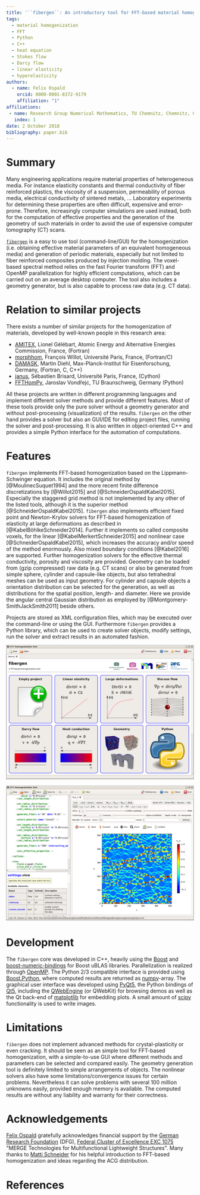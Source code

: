 ```yaml
---
title: '``fibergen``: An introductory tool for FFT-based material homogenization'
tags:
  - material homogenization
  - FFT
  - Python
  - C++
  - heat equation
  - Stokes flow
  - Darcy flow
  - linear elasticity
  - hyperelasticity
authors:
  - name: Felix Ospald
    orcid: 0000-0001-8372-9179
    affiliation: "1"
affiliations:
 - name: Research Group Numerical Mathematics, TU Chemnitz, Chemnitz, Germany
   index: 1
date: 2 October 2018
bibliography: paper.bib
---
```


# Summary

Many engineering applications require material properties of heterogeneous media. For instance elasticity constants and thermal conductivity of fiber reinforced plastics, the viscosity of a suspension, permeability of porous media, electrical conductivity of sintered metals, ...
Laboratory experiments for determining these properties are often difficult, expensive and error-prone.
Therefore, increasingly computer simulations are used instead, both for the computation of effective properties and the generation of the geometry of such materials in order to avoid the use of expensive computer tomography (CT) scans.

[``fibergen``](http://fospald.github.io/fibergen/) is a easy to use tool (command-line/GUI) for the homogenization (i.e. obtaining effective material parameters of an equivalent homogeneous media) and generation of periodic materials, especially but not limited to fiber reinforced composites produced by injection molding.
The voxel-based spectral method relies on the fast Fourier transform (FFT) and OpenMP parallelization for highly efficient computations, which can be carried out on an average desktop computer. The tool also includes a geometry generator, but is also capable to process raw data (e.g. CT data).

# Relation to similar projects

There exists a number of similar projects for the homogenization of materials, developed by well-known people in this research area:

* [AMITEX](http://www.maisondelasimulation.fr/projects/amitex/html), Lionel Gélébart, 
Atomic Energy and Alternative Energies Commission, France, (Fortran)
* [morphhom](http://cmm.ensmp.fr/morphhom), François Willot, Université Paris, France, (Fortran/C)
* [DAMASK](http://damask.mpie.de/Documentation/SpectralSolver), Martin Diehl, Max-Planck-Institut für Eisenforschung, Germany, (Fortran, C, C++)
* [janus](http://github.com/sbrisard/janus), Sébastien Brisard, Université Paris, France, (Cython)
* [FFTHomPy](http://github.com/vondrejc/FFTHomPy), Jaroslav Vondřejc, TU Braunschweig, Germany (Python)

All these projects are written in different programming languages and implement different solver methods and provide different features. Most of these tools provide only the pure solver without a geometry generator and without post-processing (visualization) of the results.
``fibergen`` on the other hand provides a solver but also an GUI/IDE for editing project files, running the solver and post-processing.
It is also written in object-oriented C++ and provides a simple Python interface for the automation of computations.

# Features

``fibergen`` implements FFT-based homogenization based on the Lippmann-Schwinger equation.
It includes the original method by [@MoulinecSuquet1994] and the more recent finite difference discretizations by [@Willot2015] and [@SchneiderOspaldKabel2015]. Especially the staggered grid method is not implemented by any other of the listed tools, although it is the superior method [@SchneiderOspaldKabel2015]. ``fibergen`` also implements efficient fixed point and Newton-Krylov solvers for FFT-based homogenization of elasticity at large deformations as described in [@KabelBöhlkeSchneider2014].
Further it implements so called composite voxels, for the linear [@KabelMerkertSchneider2015] and nonlinear case [@SchneiderOspaldKabel2015], which increases the accuracy and/or speed of the method enormously.
Also mixed boundary conditions [@Kabel2016] are supported.
Further homogenization solvers for the effective thermal conductivity, porosity and viscosity are provided.
Geometry can be loaded from (gzip compressed) raw data (e.g. CT scans) or also be generated from simple sphere, cylinder and capsule-like objects, but also tetrahedral meshes can be used as input geometry.
For cylinder and capsule objects a orientation distribution can be selected for the generation, as well as distributions for the spatial position, length- and diameter.
Here we provide the angular central Gaussian distribution as employed by [@Montgomery-SmithJackSmith2011] beside others. 

Projects are stored as XML configuration files, which may be executed over the command-line or using the GUI.
Furthermore ``fibergen`` provides a Python library, which can be used to create solver objects, modify settings, run the solver and extract results in an automated fashion.

![``fibergen`` GUI, showing the main screen for selecing one of the predefined demos.](../page/images/screenshot_1.png)

![``fibergen`` GUI, showing the project editor on the left and the postprocessing view on the right.](../page/images/screenshot_2.png)

# Development

The ``fibergen`` core was developed in C++, heavily using the [Boost](http://www.boost.org) and [boost-numeric-bindings](http://mathema.tician.de/software/boost-numeric-bindings/) for Boost uBLAS libraries.
Parallelization is realized through [OpenMP](http://www.openmp.org/).
The Python 2/3 compatible interface is provided using [Boost.Python](http://www.boost.org/doc/libs/release/libs/python/), where computed results are returned as [numpy](http://www.numpy.org/)-array.
The graphical user interface was developed using [PyQt5](http://pypi.org/project/PyQt5/), the Python bindings of [Qt5](http://doc.qt.io/qt-5/qt5-intro.html), including the [QWebEngine](http://doc.qt.io/qt-5.11/qtwebengine-index.html) (or QWebKit) for browsing demos as well as the Qt back-end of [matplotlib](http://matplotlib.org/) for embedding plots. A small amount of [scipy](http://www.scipy.org/) functionality is used to write images.

# Limitations

``fibergen`` does not implement advanced methods for crystal-plasticity or even cracking.
It should be seen as an simple tool for FFT-based homogenization, with a simple-to-use GUI
where different methods and parameters can be selected and compared easily.
The geometry generation tool is definitely limited to simple arrangements of objects.
The nonlinear solvers also have some limitations/convergence issues for certain problems.
Nevertheless it can solve problems with several 100 million unknowns easily, provided enough memory is available.
The computed results are without any liability and warranty for their correctness.

# Acknowledgements

[Felix Ospald](http://www.tu-chemnitz.de/mathematik/part_dgl/people/ospald) gratefully acknowledges financial support by the [German Research Foundation](http://www.dfg.de/en/) (DFG), [Federal Cluster of Excellence EXC 1075](http://www.tu-chemnitz.de/MERGE/) "MERGE Technologies for Multifunctional Lightweight Structures". Many thanks to [Matti Schneider](http://www.itm.kit.edu/cm/287_3957.php) for his helpful introduction to FFT-based homogenization and ideas regarding the ACG distribution.

# References

